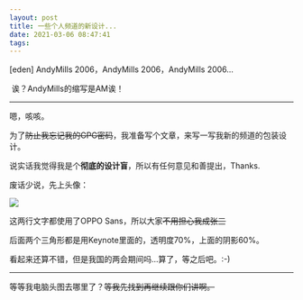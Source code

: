 ```yaml
---
layout: post
title: 一些个人频道的新设计...
date: 2021-03-06 08:47:41
tags:
---
```


[eden] AndyMills 2006，AndyMills 2006，AndyMills 2006...

​		  诶？AndyMills的缩写是AM诶！

---

嗯，咳咳。

为了~~防止我忘记我的GPG密码~~，我准备写个文章，来写一写我新的频道的包装设计。

说实话我觉得我是个**彻底的设计盲**，所以有任何意见和善提出，Thanks.

废话少说，先上头像：

![](https://pic.edenjohnson.cyou/images/no-time/AndyMills头像.png)

这两行文字都使用了OPPO Sans，所以大家~~不用担心我成张三~~

后面两个三角形都是用Keynote里面的，透明度70%，上面的阴影60%。

看起来还算不错，但是我国的两会期间吗...算了，等之后吧。:-)

---

等等我电脑头图去哪里了？~~等我先找到再继续跟你们讲啊。~~


